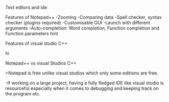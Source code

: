 Text editors and ide

Features of Notepad++
-Zooming
-Comparing data
-Spell checker, syntax checker (plugins required)
-Customisable GUI
-Launch with different arguments
-Auto-completion: Word completion, Function completion and  Function parameters hint

Features of visual studio C++



hi




Notepad++ vs visual Studios C++

+Notepad is free unlike visual studios which only some editions are free.

-If working on a large project, having a fully fledged IDE like visual
studio is resourceful especially when it comes to debugging and keeping
track on the program etc.

